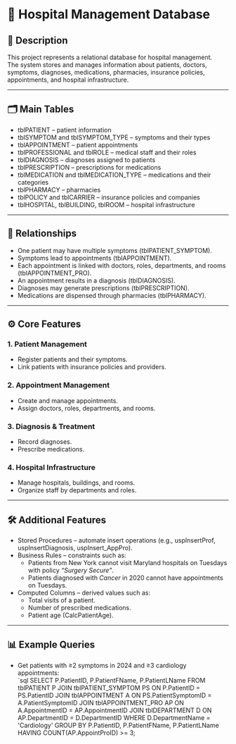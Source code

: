 # 🏥 Hospital Management Database

## 📌 Description
This project represents a relational database for hospital management.  
The system stores and manages information about patients, doctors, symptoms, diagnoses, medications, pharmacies, insurance policies, appointments, and hospital infrastructure.

---

## 🗂 Main Tables

- tblPATIENT – patient information  
- tblSYMPTOM and tblSYMPTOM_TYPE – symptoms and their types  
- tblAPPOINTMENT – patient appointments  
- tblPROFESSIONAL and tblROLE – medical staff and their roles  
- tblDIAGNOSIS – diagnoses assigned to patients  
- tblPRESCRIPTION – prescriptions for medications  
- tblMEDICATION and tblMEDICATION_TYPE – medications and their categories  
- tblPHARMACY – pharmacies  
- tblPOLICY and tblCARRIER – insurance policies and companies  
- tblHOSPITAL, tblBUILDING, tblROOM – hospital infrastructure  

---

## 🔗 Relationships

- One patient may have multiple symptoms (tblPATIENT_SYMPTOM).  
- Symptoms lead to appointments (tblAPPOINTMENT).  
- Each appointment is linked with doctors, roles, departments, and rooms (tblAPPOINTMENT_PRO).  
- An appointment results in a diagnosis (tblDIAGNOSIS).  
- Diagnoses may generate prescriptions (tblPRESCRIPTION).  
- Medications are dispensed through pharmacies (tblPHARMACY).  

---

## ⚙️ Core Features

### 1. Patient Management
- Register patients and their symptoms.  
- Link patients with insurance policies and providers.  

### 2. Appointment Management
- Create and manage appointments.  
- Assign doctors, roles, departments, and rooms.  

### 3. Diagnosis & Treatment
- Record diagnoses.  
- Prescribe medications.  

### 4. Hospital Infrastructure
- Manage hospitals, buildings, and rooms.  
- Organize staff by departments and roles.  

---

## 🛠 Additional Features

- Stored Procedures – automate insert operations (e.g., uspInsertProf, uspInsertDiagnosis, uspInsert_AppPro).  
- Business Rules – constraints such as:  
  - Patients from New York cannot visit Maryland hospitals on Tuesdays with policy *“Surgery Secure”*.  
  - Patients diagnosed with *Cancer* in 2020 cannot have appointments on Tuesdays.  
- Computed Columns – derived values such as:  
  - Total visits of a patient.  
  - Number of prescribed medications.  
  - Patient age (CalcPatientAge).  

---

## 📊 Example Queries

- Get patients with ≥2 symptoms in 2024 and ≥3 cardiology appointments:  
`sql
SELECT P.PatientID, P.PatientFName, P.PatientLName
FROM tblPATIENT P
JOIN tblPATIENT_SYMPTOM PS ON P.PatientID = PS.PatientID
JOIN tblAPPOINTMENT A ON PS.PatientSymptomID = A.PatientSymptomID
JOIN tblAPPOINTMENT_PRO AP ON A.AppointmentID = AP.AppointmentID
JOIN tblDEPARTMENT D ON AP.DepartmentID = D.DepartmentID
WHERE D.DepartmentName = 'Cardiology'
GROUP BY P.PatientID, P.PatientFName, P.PatientLName
HAVING COUNT(AP.AppointProID) >= 3;